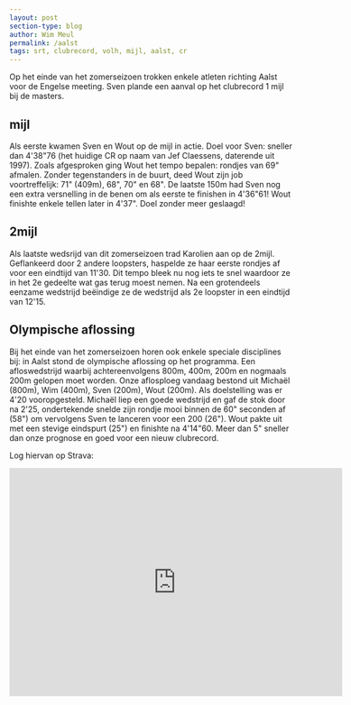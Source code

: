```yaml
---
layout: post
section-type: blog
author: Wim Meul
permalink: /aalst
tags: srt, clubrecord, volh, mijl, aalst, cr
---
```

Op het einde van het zomerseizoen trokken enkele atleten richting Aalst voor de Engelse meeting. Sven plande een aanval op het clubrecord 1 mijl bij de masters.

<!--more-->

## mijl
Als eerste kwamen Sven en Wout op de mijl in actie. Doel voor Sven: sneller dan 4'38"76 (het huidige CR op naam van Jef Claessens, daterende uit 1997). Zoals afgesproken ging Wout het tempo bepalen: rondjes van 69" afmalen.
Zonder tegenstanders in de buurt, deed Wout zijn job voortreffelijk: 71" (409m), 68", 70" en 68". De laatste 150m had Sven nog een extra versnelling in de benen om als eerste te finishen in 4'36"61! Wout finishte enkele tellen later in 4'37". Doel zonder meer geslaagd!

## 2mijl
Als laatste wedsrijd van dit zomerseizoen trad Karolien aan op de 2mijl. Geflankeerd door 2 andere loopsters, haspelde ze haar eerste rondjes af voor een eindtijd van 11'30. Dit tempo bleek nu nog iets te snel waardoor ze in het 2e gedeelte wat gas terug moest nemen. Na een grotendeels eenzame wedstrijd beëindige ze de wedstrijd als 2e loopster in een eindtijd van 12'15.

## Olympische aflossing
Bij het einde van het zomerseizoen horen ook enkele speciale disciplines bij: in Aalst stond de olympische aflossing op het programma. Een afloswedstrijd waarbij achtereenvolgens 800m, 400m, 200m en nogmaals 200m gelopen moet worden. Onze aflosploeg vandaag bestond uit Michaël (800m), Wim (400m), Sven (200m), Wout (200m). Als doelstelling was er 4'20 vooropgesteld.
Michaël liep een goede wedstrijd en gaf de stok door na 2'25, ondertekende snelde zijn rondje mooi binnen de 60" seconden af (58") om vervolgens Sven te lanceren voor een 200 (26"). Wout pakte uit met een stevige eindspurt (25") en finishte na 4'14"60. Meer dan 5" sneller dan onze prognose en goed voor een nieuw clubrecord.

Log hiervan op Strava:
<iframe height='405' width='590' frameborder='0' allowtransparency='true' scrolling='no' src='https://www.strava.com/activities/395719176/embed/da7548d47ff5ab77bb5d66461575114814081b08'></iframe>